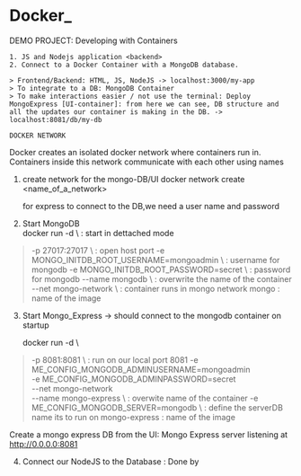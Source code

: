 # Docker_

DEMO PROJECT: Developing with Containers

	1. JS and Nodejs application <backend>
	2. Connect to a Docker Container with a MongoDB database.
	
	> Frontend/Backend: HTML, JS, NodeJS -> localhost:3000/my-app
	> To integrate to a DB: MongoDB Container
	> To make interactions easier / not use the terminal: Deploy MongoExpress [UI-container]: from here we can see, DB structure and all the updates our container is making in the DB. -> localhost:8081/db/my-db
	
	DOCKER NETWORK
Docker creates an isolated docker network where containers run in.
Containers inside this network communicate with each other using names

1. create network for the mongo-DB/UI
	docker network create <name_of_a_network>
	
	for express to connect to the DB,we need a user name and password
2. Start MongoDB	
	docker run -d \ : start in dettached mode
> -p 27017:27017 \ : open host port
> -e MONGO_INITDB_ROOT_USERNAME=mongoadmin \ : username for mongodb
> -e MONGO_INITDB_ROOT_PASSWORD=secret \ : password for mongodb
> --name mongodb \ : overwrite the name of the container
> --net mongo-network \ : container runs in mongo network
> mongo : name of the image

3. Start Mongo_Express
-> should connect to the mongodb container on startup
	
	docker run -d \
> -p 8081:8081 \ : run on our local port 8081
> -e ME_CONFIG_MONGODB_ADMINUSERNAME=mongoadmin \
> -e ME_CONFIG_MONGODB_ADMINPASSWORD=secret \
> --net mongo-network \
> --name mongo-express \ : overwite name of the container
> -e ME_CONFIG_MONGODB_SERVER=mongodb \ : define the serverDB name its to run on
> mongo-express : name of the image

Create a mongo express DB from the UI: Mongo Express server listening at http://0.0.0.0:8081

4. Connect our NodeJS to the Database : Done by <see code>
